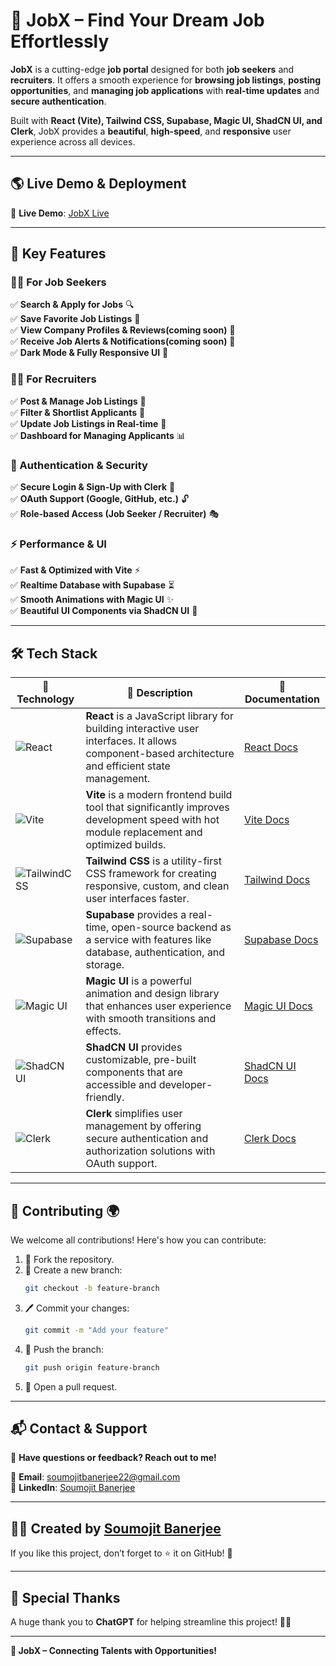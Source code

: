 # 🌟 **JobX – Find Your Dream Job Effortlessly**  

**JobX** is a cutting-edge **job portal** designed for both **job seekers** and **recruiters**. It offers a smooth experience for **browsing job listings**, **posting opportunities**, and **managing job applications** with **real-time updates** and **secure authentication**.  

Built with **React (Vite), Tailwind CSS, Supabase, Magic UI, ShadCN UI, and Clerk**, JobX provides a **beautiful**, **high-speed**, and **responsive** user experience across all devices.  

---

## **🌎 Live Demo & Deployment**  

🔗 **Live Demo**: [JobX Live](https://jobx.example.com)  

---

## **🚀 Key Features**  

### **👨‍💻 For Job Seekers**  
✅ **Search & Apply for Jobs** 🔍  
✅ **Save Favorite Job Listings** 📌  
✅ **View Company Profiles & Reviews(coming soon)** 🏢  
✅ **Receive Job Alerts & Notifications(coming soon)** 📩  
✅ **Dark Mode & Fully Responsive UI** 🌙  

### **🧑‍💼 For Recruiters**  
✅ **Post & Manage Job Listings** 📝  
✅ **Filter & Shortlist Applicants** 📑  
✅ **Update Job Listings in Real-time** 🔄  
✅ **Dashboard for Managing Applicants** 📊  

### **🔐 Authentication & Security**  
✅ **Secure Login & Sign-Up with Clerk** 🔑  
✅ **OAuth Support (Google, GitHub, etc.)** 🔓  
✅ **Role-based Access (Job Seeker / Recruiter)** 🎭  

### **⚡ Performance & UI**  
✅ **Fast & Optimized with Vite** ⚡  
✅ **Realtime Database with Supabase** ⏳  
✅ **Smooth Animations with Magic UI** ✨  
✅ **Beautiful UI Components via ShadCN UI** 🎨  

---

## **🛠 Tech Stack**  

| 🚀 Technology | 📜 Description | 🔗 Documentation |
|--------------|---------------|------------------|
| ![React](https://img.shields.io/badge/React-20232A?style=for-the-badge&logo=react&logoColor=61DAFB) | **React** is a JavaScript library for building interactive user interfaces. It allows component-based architecture and efficient state management. | [React Docs](https://react.dev/) |
| ![Vite](https://img.shields.io/badge/Vite-646CFF?style=for-the-badge&logo=vite&logoColor=white) | **Vite** is a modern frontend build tool that significantly improves development speed with hot module replacement and optimized builds. | [Vite Docs](https://vitejs.dev/guide/) |
| ![TailwindCSS](https://img.shields.io/badge/TailwindCSS-38B2AC?style=for-the-badge&logo=tailwind-css&logoColor=white) | **Tailwind CSS** is a utility-first CSS framework for creating responsive, custom, and clean user interfaces faster. | [Tailwind Docs](https://tailwindcss.com/docs) |
| ![Supabase](https://img.shields.io/badge/Supabase-3ECF8E?style=for-the-badge&logo=supabase&logoColor=white) | **Supabase** provides a real-time, open-source backend as a service with features like database, authentication, and storage. | [Supabase Docs](https://supabase.com/docs) |
| ![Magic UI](https://img.shields.io/badge/Magic_UI-FDA4AF?style=for-the-badge&logo=flutter&logoColor=white) | **Magic UI** is a powerful animation and design library that enhances user experience with smooth transitions and effects. | [Magic UI Docs](https://www.magicui.dev/) |
| ![ShadCN UI](https://img.shields.io/badge/ShadCN_UI-171717?style=for-the-badge&logo=css3&logoColor=white) | **ShadCN UI** provides customizable, pre-built components that are accessible and developer-friendly. | [ShadCN UI Docs](https://ui.shadcn.dev/) |
| ![Clerk](https://img.shields.io/badge/Clerk-4267B2?style=for-the-badge&logo=auth0&logoColor=white) | **Clerk** simplifies user management by offering secure authentication and authorization solutions with OAuth support. | [Clerk Docs](https://clerk.dev/docs) |


---

## 💬 **Contributing 🌍**

We welcome all contributions! Here's how you can contribute:

1. 🍴 Fork the repository.
2. 🌿 Create a new branch:
    ```bash
    git checkout -b feature-branch
    ```
3. 🖊️ Commit your changes:
    ```bash
    git commit -m "Add your feature"
    ```
4. 🚀 Push the branch:
    ```bash
    git push origin feature-branch
    ```
5. 🔀 Open a pull request.

---

## 📬 **Contact & Support**  

💬 **Have questions or feedback? Reach out to me!**  

📧 **Email**: [soumojitbanerjee22@gmail.com](mailto:soumojitbanerjee22@gmail.com)  
🔗 **LinkedIn**: [Soumojit Banerjee](https://www.linkedin.com/in/soumojit-banerjee-4914b3228/)  

---

## 👨‍💻 **Created by [Soumojit Banerjee](https://www.linkedin.com/in/soumojit-banerjee-4914b3228/)**  

If you like this project, don’t forget to ⭐ it on GitHub! 🌟  

---

## 🎉 **Special Thanks**  

A huge thank you to **ChatGPT** for helping streamline this project! 🚀✨  

---

**🚀 JobX – Connecting Talents with Opportunities!**  
